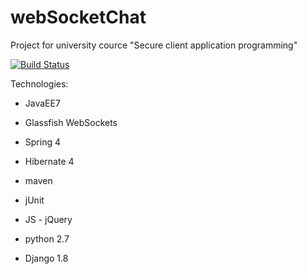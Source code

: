 # webSocketChat
Project for university cource "Secure client application programming"

[![Build Status](https://drone.io/github.com/xSAVIKx/webSocketChat/status.png)](https://drone.io/github.com/xSAVIKx/webSocketChat/latest)
 
Technologies:
* JavaEE7
* Glassfish WebSockets
* Spring 4
* Hibernate 4
* maven
* jUnit

* JS - jQuery

* python 2.7
* Django 1.8
